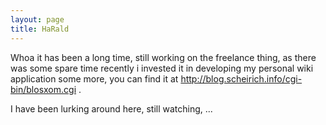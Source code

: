 ```yaml
---
layout: page
title: HaRald
---
```





Whoa it has been a long time, still working on the freelance thing, as there was some spare time recently i invested it in developing my personal wiki application some more, you can find it at http://blog.scheirich.info/cgi-bin/blosxom.cgi  . 

I have been lurking around here, still watching,  ...

